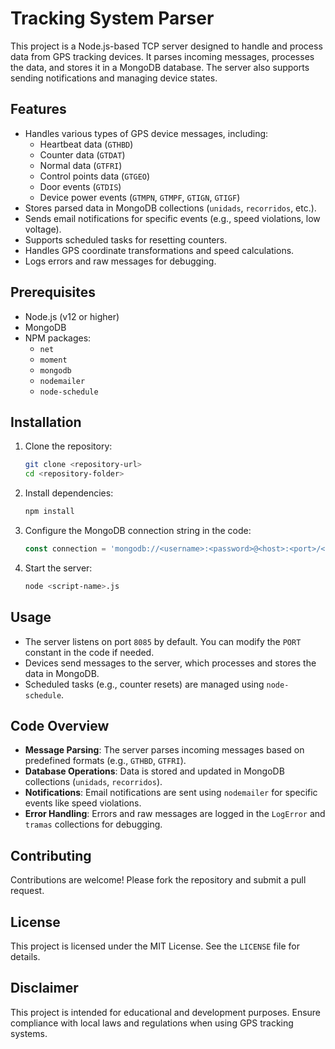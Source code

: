 # Tracking System Parser

This project is a Node.js-based TCP server designed to handle and process data from GPS tracking devices. It parses incoming messages, processes the data, and stores it in a MongoDB database. The server also supports sending notifications and managing device states.

## Features

- Handles various types of GPS device messages, including:
    - Heartbeat data (`GTHBD`)
    - Counter data (`GTDAT`)
    - Normal data (`GTFRI`)
    - Control points data (`GTGEO`)
    - Door events (`GTDIS`)
    - Device power events (`GTMPN`, `GTMPF`, `GTIGN`, `GTIGF`)
- Stores parsed data in MongoDB collections (`unidads`, `recorridos`, etc.).
- Sends email notifications for specific events (e.g., speed violations, low voltage).
- Supports scheduled tasks for resetting counters.
- Handles GPS coordinate transformations and speed calculations.
- Logs errors and raw messages for debugging.

## Prerequisites

- Node.js (v12 or higher)
- MongoDB
- NPM packages:
    - `net`
    - `moment`
    - `mongodb`
    - `nodemailer`
    - `node-schedule`

## Installation

1. Clone the repository:
     ```bash
     git clone <repository-url>
     cd <repository-folder>
     ```

2. Install dependencies:
     ```bash
     npm install
     ```

3. Configure the MongoDB connection string in the code:
     ```javascript
     const connection = 'mongodb://<username>:<password>@<host>:<port>/<database>?authSource=admin';
     ```

4. Start the server:
     ```bash
     node <script-name>.js
     ```

## Usage

- The server listens on port `8085` by default. You can modify the `PORT` constant in the code if needed.
- Devices send messages to the server, which processes and stores the data in MongoDB.
- Scheduled tasks (e.g., counter resets) are managed using `node-schedule`.

## Code Overview

- **Message Parsing**: The server parses incoming messages based on predefined formats (e.g., `GTHBD`, `GTFRI`).
- **Database Operations**: Data is stored and updated in MongoDB collections (`unidads`, `recorridos`).
- **Notifications**: Email notifications are sent using `nodemailer` for specific events like speed violations.
- **Error Handling**: Errors and raw messages are logged in the `LogError` and `tramas` collections for debugging.

## Contributing

Contributions are welcome! Please fork the repository and submit a pull request.

## License

This project is licensed under the MIT License. See the `LICENSE` file for details.

## Disclaimer

This project is intended for educational and development purposes. Ensure compliance with local laws and regulations when using GPS tracking systems.
